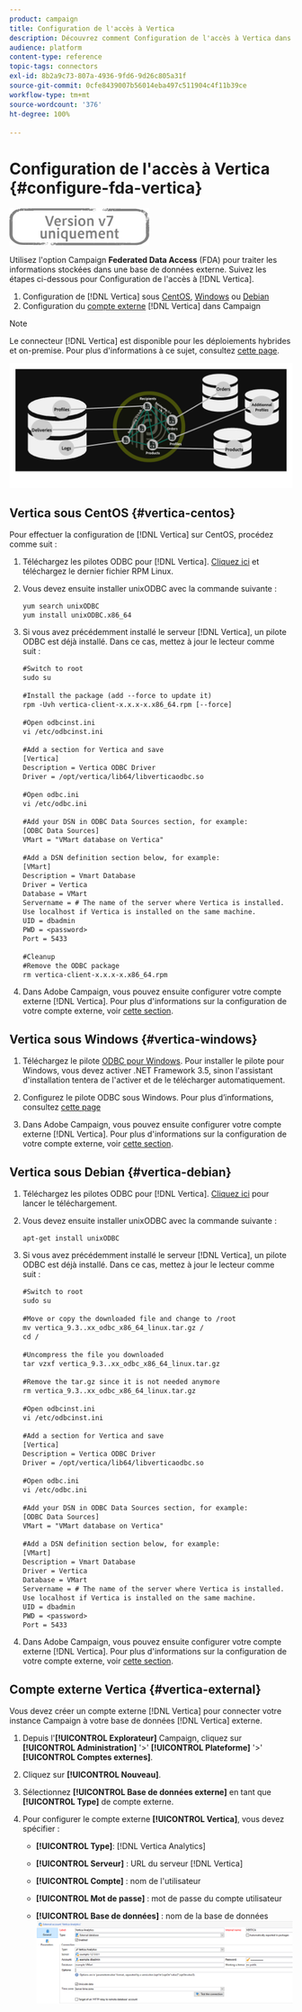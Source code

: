 ```yaml
---
product: campaign
title: Configuration de l'accès à Vertica
description: Découvrez comment Configuration de l'accès à Vertica dans FDA
audience: platform
content-type: reference
topic-tags: connectors
exl-id: 8b2a9c73-807a-4936-9fd6-9d26c805a31f
source-git-commit: 0cfe8439007b56014eba497c511904c4f11b39ce
workflow-type: tm+mt
source-wordcount: '376'
ht-degree: 100%

---
```


# Configuration de l&#39;accès à Vertica {#configure-fda-vertica}

![](../../assets/v7-only.svg)

Utilisez l&#39;option Campaign **Federated Data Access** (FDA) pour traiter les informations stockées dans une base de données externe. Suivez les étapes ci-dessous pour Configuration de l&#39;accès à [!DNL Vertica].

1. Configuration de [!DNL Vertica] sous [CentOS](#vertica-centos), [Windows](#vertica-windows) ou [Debian](#vertica-debian)
1. Configuration du [compte externe](#vertica-external) [!DNL Vertica] dans Campaign


>[!NOTE]
>
>Le connecteur [!DNL Vertica] est disponible pour les déploiements hybrides et on-premise. Pour plus d&#39;informations à ce sujet, consultez [cette page](../../installation/using/capability-matrix.md).

![](assets/snowflake_3.png)

## Vertica sous CentOS {#vertica-centos}

Pour effectuer la configuration de [!DNL Vertica] sur CentOS, procédez comme suit :

1. Téléchargez les pilotes ODBC pour [!DNL Vertica]. [Cliquez ici](https://www.vertica.com/download/vertica/client-drivers/) et téléchargez le dernier fichier RPM Linux.

1. Vous devez ensuite installer unixODBC avec la commande suivante :

   ```
   yum search unixODBC
   yum install unixODBC.x86_64
   ```

1. Si vous avez précédemment installé le serveur [!DNL Vertica], un pilote ODBC est déjà installé. Dans ce cas, mettez à jour le lecteur comme suit :

   ```
   #Switch to root
   sudo su
   
   #Install the package (add --force to update it)
   rpm -Uvh vertica-client-x.x.x-x.x86_64.rpm [--force]
   
   #Open odbcinst.ini
   vi /etc/odbcinst.ini
   
   #Add a section for Vertica and save
   [Vertica]
   Description = Vertica ODBC Driver
   Driver = /opt/vertica/lib64/libverticaodbc.so
   
   #Open odbc.ini
   vi /etc/odbc.ini
   
   #Add your DSN in ODBC Data Sources section, for example:
   [ODBC Data Sources]
   VMart = "VMart database on Vertica"
   
   #Add a DSN definition section below, for example:
   [VMart]
   Description = Vmart Database
   Driver = Vertica
   Database = VMart
   Servername = # The name of the server where Vertica is installed. Use localhost if Vertica is installed on the same machine.
   UID = dbadmin
   PWD = <password>
   Port = 5433
   
   #Cleanup
   #Remove the ODBC package
   rm vertica-client-x.x.x-x.x86_64.rpm
   ```

1. Dans Adobe Campaign, vous pouvez ensuite configurer votre compte externe [!DNL Vertica]. Pour plus d&#39;informations sur la configuration de votre compte externe, voir [cette section](#vertica-external).

## Vertica sous Windows {#vertica-windows}

1. Téléchargez le pilote [ODBC pour Windows](https://www.vertica.com/download/vertica/client-drivers/). Pour installer le pilote pour Windows, vous devez activer .NET Framework 3.5, sinon l&#39;assistant d&#39;installation tentera de l&#39;activer et de le télécharger automatiquement.

1. Configurez le pilote ODBC sous Windows. Pour plus d’informations, consultez [cette page](https://www.vertica.com/docs/9.2.x/HTML/Content/Authoring/ConnectingToVertica/ClientODBC/SettingUpADSN.htm)

1. Dans Adobe Campaign, vous pouvez ensuite configurer votre compte externe [!DNL Vertica]. Pour plus d&#39;informations sur la configuration de votre compte externe, voir [cette section](#vertical-external).

## Vertica sous Debian {#vertica-debian}

1. Téléchargez les pilotes ODBC pour [!DNL Vertica]. [Cliquez ici](https://sfc-repo.snowflakecomputing.com/odbc/linux/latest/index.html) pour lancer le téléchargement.

1. Vous devez ensuite installer unixODBC avec la commande suivante :

   ```
   apt-get install unixODBC
   ```

1. Si vous avez précédemment installé le serveur [!DNL Vertica], un pilote ODBC est déjà installé. Dans ce cas, mettez à jour le lecteur comme suit :

   ```
   #Switch to root
   sudo su
   
   #Move or copy the downloaded file and change to /root
   mv vertica_9.3..xx_odbc_x86_64_linux.tar.gz /
   cd /
   
   #Uncompress the file you downloaded
   tar vzxf vertica_9.3..xx_odbc_x86_64_linux.tar.gz
   
   #Remove the tar.gz since it is not needed anymore
   rm vertica_9.3..xx_odbc_x86_64_linux.tar.gz
   
   #Open odbcinst.ini
   vi /etc/odbcinst.ini
   
   #Add a section for Vertica and save
   [Vertica]
   Description = Vertica ODBC Driver
   Driver = /opt/vertica/lib64/libverticaodbc.so
   
   #Open odbc.ini
   vi /etc/odbc.ini
   
   #Add your DSN in ODBC Data Sources section, for example:
   [ODBC Data Sources]
   VMart = "VMart database on Vertica"
   
   #Add a DSN definition section below, for example:
   [VMart]
   Description = Vmart Database
   Driver = Vertica
   Database = VMart
   Servername = # The name of the server where Vertica is installed. Use localhost if Vertica is installed on the same machine.
   UID = dbadmin
   PWD = <password>
   Port = 5433
   ```

1. Dans Adobe Campaign, vous pouvez ensuite configurer votre compte externe [!DNL Vertica]. Pour plus d&#39;informations sur la configuration de votre compte externe, voir [cette section](#vertica-external).

## Compte externe Vertica {#vertica-external}

Vous devez créer un compte externe [!DNL Vertica] pour connecter votre instance Campaign à votre base de données [!DNL Vertica] externe.

1. Depuis l&#39;**[!UICONTROL Explorateur]** Campaign, cliquez sur **[!UICONTROL Administration]** &#39;>&#39; **[!UICONTROL Plateforme]** &#39;>&#39; **[!UICONTROL Comptes externes]**.

1. Cliquez sur **[!UICONTROL Nouveau]**.

1. Sélectionnez **[!UICONTROL Base de données externe]** en tant que **[!UICONTROL Type]** de compte externe.

1. Pour configurer le compte externe **[!UICONTROL Vertica]**, vous devez spécifier : 

   * **[!UICONTROL Type]**: [!DNL Vertica Analytics]

   * **[!UICONTROL Serveur]** : URL du serveur [!DNL Vertica]

   * **[!UICONTROL Compte]** : nom de l&#39;utilisateur

   * **[!UICONTROL Mot de passe]** : mot de passe du compte utilisateur

   * **[!UICONTROL Base de données]** : nom de la base de données
   ![](assets/vertica.png)
